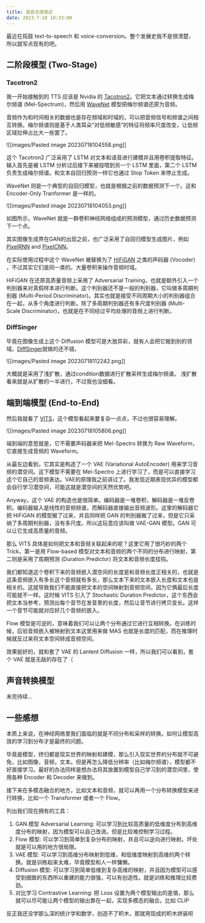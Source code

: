 ```yaml
---
title: 语音合成简述
date: 2023-7-18 10:33:00
---
```


最近在捣鼓 text-to-speech 和 voice-conversion。整个发展史我不是很清楚，所以就写点现有的吧。

## 二阶段模型 (Two-Stage)

### Tacotron2

我一开始接触到的 TTS 应该是 Nvidia 的 [Tacotron2](https://arxiv.org/abs/1712.05884)。它把文本通过转换生成梅尔频谱 (Mel-Spectrum)，然后用 [WaveNet](https://research.google/pubs/pub45774/) 模型把梅尔频谱还原为音频。

音频作为和时间相关的数据也是存在频域和时域的，可以把音频信号和频谱之间相互转换。梅尔频谱则是基于人类耳朵“对低频敏感”的特征将频率尺度改变，让低频区域拉伸占比大一些罢了。

![[images/Pasted image 20230718104558.png]]

这个 Tacotron2 广泛采用了 LSTM 对文本和语音进行建模并且用卷积提取特征。输入首先是被 LSTM 分析过后接下来被投喂到另一个 LSTM 里面，第二个 LSTM 负责生成梅尔频谱。和文本自回归预测一样它也通过 Stop Token 来停止生成。

WaveNet 则是一个典型的自回归模型，也就是根据之前的数据预测下一个。这和 Encoder-Only Tranformer 是一样的。

![[images/Pasted image 20230718104053.png]]

如图所示，WaveNet 就是一群卷积神经网络组成的预测模型，通过历史数据预测下一个点。

其实图像生成界在GAN的出现之前，也广泛采用了自回归模型生成图片，例如 [PixelRNN](https://arxiv.org/abs/1601.06759) and [PixelCNN](https://arxiv.org/abs/1606.05328)。

在实际使用过程中这个 WaveNet 被替换为了 [HiFiGAN](https://arxiv.org/abs/2010.05646) 之类的声码器 (Vocoder) ，不过其实它们是同一类的。大量卷积来操作音频时域。

HiFiGAN 在还原高质量音频上采用了 Adversarial Training，也就是额外引入一个判别器来对真假样本进行判断。这个判别器还不是一般的判别器，它叫做多周期判别器 (Multi-Period Discriminator)。其实也就是接受不同周期大小的判别器组合在一起，从多个角度进行判断。除了多周期判别器还有多尺度判别器 (Multi-Scale Discriminator)，也就是在不同经过平均处理的音频上进行判断。

### DiffSinger

毕竟在图像生成上这个 Diffusion 模型可是大放异彩，就有人会把它搬到别的领域。[DiffSinger](https://arxiv.org/abs/2105.02446)就做的还不错。

![[images/Pasted image 20230718112242.png]]

大概就是采用了浅扩散，通过condition数据进行扩散采样生成梅尔频谱。
浅扩散看来就是从扩散的一半进行，不过我也没细看。

## 端到端模型 (End-to-End)

然后我就看了 [VITS](https://arxiv.org/abs/2106.06103)，这个模型看起来要复杂一点点，不过也很容易理解。

![[images/Pasted image 20230718105806.png]]

端到端的意思就是，它不需要声码器来把 Mel-Spectro 转换为 Raw Waveform，它直接生成音频的 Waveform。

从最左边看到，它其实是构造了一个 VAE (Variational AutoEncoder) 用来学习音频的潜空间。这下模型不需要在 Mel-Spectro 上进行学习了，而是可以直接学习这个它自己的音频表达。VAE的原理我之前讲过了。我发现近期表现优异的模型都会自行学习潜空间，可能这就是潜空间的天然优势吧。

Anyway，这个 VAE 的构造也是很简单。编码器是一堆卷积，解码器是一堆反卷积。编码器输入是线性的音频频谱，而解码器直接输出音频波形。这里的解码器它把 HiFiGAN 的模型搬了过来，并且同样把 GAN 的判别器搬了过来，但是它只采纳了多周期判别器，没有多尺度。所以这玩意应该叫做 VAE-GAN 模型。GAN 可以让它生成高质量的音频。

那么 VITS 具体是如何把文本和音频关联起来的呢？这里它用了很巧妙的两个 Trick，第一是用 Flow-based 模型对文本和音频的两个不同的分布进行映射，第二则是采用了周期预测 (Duration Predictor) 将文本和音频长度挂钩。

我们都知道这个卷积下来的音频嵌入潜空间的长度是和音频长度正相关的，也就是这条音频嵌入有多长这个音频就有多长，那么文本下来的文本嵌入长度和文本也是相关的。这就导致我们不能直接把文本的空间映射到音频空间，因为它俩最后长度可能就不一样。这时候 VITS 引入了 Stochastic Duration Predictor，这个东西会把文本当参考，预测出每个音节在发音里的长度，然后让音节进行拷贝变长。这样一个音节可能就对应好几个音频的嵌入。

Flow 模型是可逆的，意味着我们可以让两个分布通过它进行互相转换。在训练时候，后验音频嵌入被映射到文本这里用来做 MAS 也就是长度的匹配，而在推理时候就反过来将文本空间转成音频空间。

效果挺好的，就和套了 VAE 的 Lantent Diffusion 一样，所以我们可以看到，套个 VAE 就是无敌的存在了（

## 声音转换模型

未完待续...

## 一些感想

本质上来说，在神经网络里我们面临的就是不同分布和采样的转换。如何让模型高效的学习到分布才是最终的问题。

毕竟是模型，终归都是现实世界的映射和建模，那么引入现实世界的分布就不可避免，比如图像，音频，文本。但是再怎么降低分辨率（比如梅尔频谱），模型都不好直接学习。最好的办法同样是想办法将其放置到模型自己学习到的潜空间里，使用各种 Encoder 和 Decoder 来做到。

接下来在多模态融合的地方，比如文本和音频，就可以再用一个分布转换模型来进行转换，比如一个 Transformer 或者一个 Flow。

列出我们现在拥有的工具：

1. GAN 模型 Adversarial Learning: 可以学习到比较高质量的低维度分布到高维度分布的映射，因为模型可以自己改进。但是比较难控制学习过程。
2. Flow 模型: 可以学习到简单到复杂分布的映射，并且可以逆向进行映射。坏处就是可以用的地方很局限。
3. VAE 模型: 可以学习到高维分布映射到低维，和低维度映射到高维的两个转换。就是训练起来太难，毕竟模型和人一样慵懒。
4. Diffusion 模型: 可以学习到简单低维到复杂高维的映射，并且因为模型可以感受到细致的东西所以重建的能力很强，可以有创造性。就是训练和推理比较费劲。
5. 对比学习 Contrastive Learning: 把 Loss 设置为两个模型输出的差值，那么就可以尽可能让两个模型的输出靠在一起，实现多模态的融合。比如 CLIP

反正我还没学那么深的统计学和数学，创造不了积木，那就用现成的积木拼装呗
